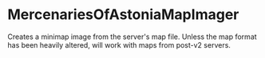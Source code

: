 # MercenariesOfAstoniaMapImager
Creates a minimap image from the server's map file. Unless the map format has been heavily altered, will work with maps from post-v2 servers. 
